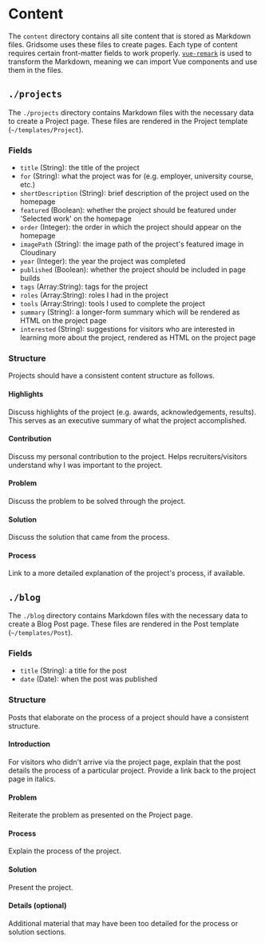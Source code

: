 # Content

The `content` directory contains all site content that is stored as Markdown files. Gridsome uses these files to create pages. Each type of content requires certain front-matter fields to work properly. [`vue-remark`](https://github.com/gridsome/gridsome/tree/master/packages/vue-remark) is used to transform the Markdown, meaning we can import Vue components and use them in the files.

## `./projects`

The `./projects` directory contains Markdown files with the necessary data to create a Project page. These files are rendered in the Project template (`~/templates/Project`).

### Fields

- `title` (String): the title of the project
- `for` (String): what the project was for (e.g. employer, university course, etc.)
- `shortDescription` (String): brief description of the project used on the homepage
- `featured` (Boolean): whether the project should be featured under 'Selected work' on the homepage
- `order` (Integer): the order in which the project should appear on the homepage
- `imagePath` (String): the image path of the project's featured image in Cloudinary
- `year` (Integer): the year the project was completed
- `published` (Boolean): whether the project should be included in page builds
- `tags` (Array:String): tags for the project
- `roles` (Array:String): roles I had in the project
- `tools` (Array:String): tools I used to complete the project
- `summary` (String): a longer-form summary which will be rendered as HTML on the project page
- `interested` (String): suggestions for visitors who are interested in learning more about the project, rendered as HTML on the project page

### Structure

Projects should have a consistent content structure as follows.

#### Highlights

Discuss highlights of the project (e.g. awards, acknowledgements, results). This serves as an executive summary of what the project accomplished.

#### Contribution

Discuss my personal contribution to the project. Helps recruiters/visitors understand why I was important to the project.

#### Problem

Discuss the problem to be solved through the project.

#### Solution

Discuss the solution that came from the process.

#### Process

Link to a more detailed explanation of the project's process, if available.

## `./blog`

The `./blog` directory contains Markdown files with the necessary data to create a Blog Post page. These files are rendered in the Post template (`~/templates/Post`).

### Fields

- `title` (String): a title for the post
- `date` (Date): when the post was published

### Structure

Posts that elaborate on the process of a project should have a consistent structure.

#### Introduction

For visitors who didn't arrive via the project page, explain that the post details the process of a particular project. Provide a link back to the project page in italics.

#### Problem

Reiterate the problem as presented on the Project page.

#### Process

Explain the process of the project.

#### Solution

Present the project.

#### Details (optional)

Additional material that may have been too detailed for the process or solution sections.
